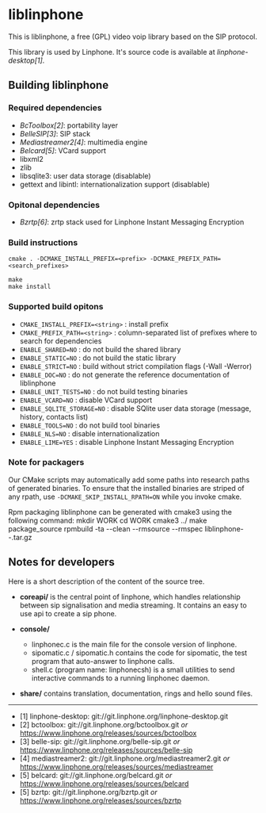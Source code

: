 liblinphone
========

This is liblinphone, a free (GPL) video voip library based on the SIP protocol.

This library is used by Linphone. It's source code is available at *linphone-desktop[1]*.


Building liblinphone
-----------------

### Required dependencies

* *BcToolbox[2]*: portability layer
* *BelleSIP[3]*: SIP stack
* *Mediastreamer2[4]*: multimedia engine
* *Belcard[5]*: VCard support
* libxml2
* zlib
* libsqlite3: user data storage (disablable)
* gettext and libintl: internationalization support (disablable)


### Opitonal dependencies

* *Bzrtp[6]*: zrtp stack used for Linphone Instant Messaging Encryption


### Build instructions

	cmake . -DCMAKE_INSTALL_PREFIX=<prefix> -DCMAKE_PREFIX_PATH=<search_prefixes>
	
	make
	make install


### Supported build opitons

* `CMAKE_INSTALL_PREFIX=<string>` : install prefix
* `CMAKE_PREFIX_PATH=<string>`    : column-separated list of prefixes where to search for dependencies
* `ENABLE_SHARED=NO`              : do not build the shared library
* `ENABLE_STATIC=NO`              : do not build the static library
* `ENABLE_STRICT=NO`              : build without strict compilation flags (-Wall -Werror)
* `ENABLE_DOC=NO`                 : do not generate the reference documentation of liblinphone
* `ENABLE_UNIT_TESTS=NO`          : do not build testing binaries
* `ENABLE_VCARD=NO`               : disable VCard support
* `ENABLE_SQLITE_STORAGE=NO`      : disable SQlite user data storage (message, history, contacts list)
* `ENABLE_TOOLS=NO`               : do not build tool binaries
* `ENABLE_NLS=NO`                 : disable internationalization
* `ENABLE_LIME=YES`               : disable Linphone Instant Messaging Encryption

### Note for packagers

Our CMake scripts may automatically add some paths into research paths of generated binaries.
To ensure that the installed binaries are striped of any rpath, use `-DCMAKE_SKIP_INSTALL_RPATH=ON`
while you invoke cmake.

Rpm packaging
liblinphone can be generated with cmake3 using the following command:
mkdir WORK
cd WORK
cmake3 ../
make package_source
rpmbuild -ta --clean --rmsource --rmspec liblinphone-<version>-<release>.tar.gz


Notes for developers
--------------------

Here is a short description of the content of the source tree.


- **coreapi/** is the central point of linphone, which handles relationship between sip signalisation and media
               streaming. It contains an easy to use api to create a sip phone.


- **console/**
	* linphonec.c is the main file for the console version of linphone.
	* sipomatic.c / sipomatic.h contains the code for sipomatic, the test program that auto-answer to linphone calls.
	* shell.c (program name: linphonecsh) is a small utilities to send interactive commands to a running linphonec daemon.

- **share/** contains translation, documentation, rings and hello sound files.


------------------------------


- [1] linphone-desktop: git://git.linphone.org/linphone-desktop.git
- [2] bctoolbox: git://git.linphone.org/bctoolbox.git *or* <https://www.linphone.org/releases/sources/bctoolbox>
- [3] belle-sip: git://git.linphone.org/belle-sip.git *or* <https://www.linphone.org/releases/sources/belle-sip>
- [4] mediastreamer2: git://git.linphone.org/mediastreamer2.git *or* <https://www.linphone.org/releases/sources/mediastreamer>
- [5] belcard: git://git.linphone.org/belcard.git *or* <https://www.linphone.org/releases/sources/belcard>
- [5] bzrtp: git://git.linphone.org/bzrtp.git *or* <https://www.linphone.org/releases/sources/bzrtp>
